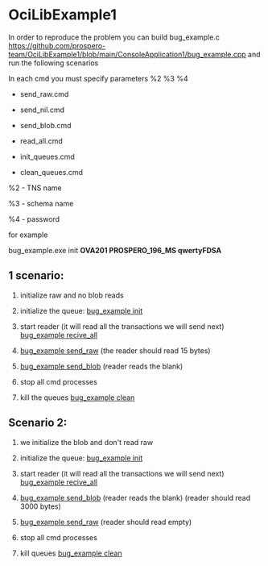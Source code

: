 # OciLibExample1

In order to reproduce the problem you can build bug_example.c https://github.com/prospero-team/OciLibExample1/blob/main/ConsoleApplication1/bug_example.cpp and run the following scenarios


In each cmd you must specify 
parameters %2 %3 %4



- send_raw.cmd



- send_nil.cmd



- send_blob.cmd



- read_all.cmd



- init_queues.cmd



- clean_queues.cmd

%2 - TNS name

%3 - schema name

%4 - password

for example
 
bug_example.exe init **OVA201 PROSPERO_196_MS qwertyFDSA**

## **1 scenario:** ##

1.  initialize raw and no blob reads

1. initialize the queue: [bug_example init](https://github.com/prospero-team/OciLibExample1/blob/main/Debug/init_queues.cmd)

1. start reader (it will read all the transactions we will send next) [bug_example recive_all](https://github.com/prospero-team/OciLibExample1/blob/main/Debug/read_all.cmd)

1. [bug_example send_raw](https://github.com/prospero-team/OciLibExample1/blob/main/Debug/send_raw.cmd) (the reader should read 15 bytes)

1. [bug_example send_blob](https://github.com/prospero-team/OciLibExample1/blob/main/Debug/send_blob.cmd) (reader reads the blank)

1. stop all cmd processes

1. kill the queues [bug_example clean](https://github.com/prospero-team/OciLibExample1/blob/main/Debug/clean_queues.cmd)

## **Scenario 2:** ##

1. we initialize the blob and don't read raw

1. initialize the queue: [bug_example init](https://github.com/prospero-team/OciLibExample1/blob/main/Debug/init_queues.cmd)

1. start reader (it will read all the transactions we will send next) [bug_example recive_all](https://github.com/prospero-team/OciLibExample1/blob/main/Debug/read_all.cmd)

1. [bug_example send_blob](https://github.com/prospero-team/OciLibExample1/blob/main/Debug/send_blob.cmd) (reader reads the blank) (reader should read 3000 bytes)

1. [ bug_example send_raw](https://github.com/prospero-team/OciLibExample1/blob/main/Debug/send_raw.cmd) (reader should read empty)

1. stop all cmd processes

1. kill queues [bug_example clean](https://github.com/prospero-team/OciLibExample1/blob/main/Debug/clean_queues.cmd)


